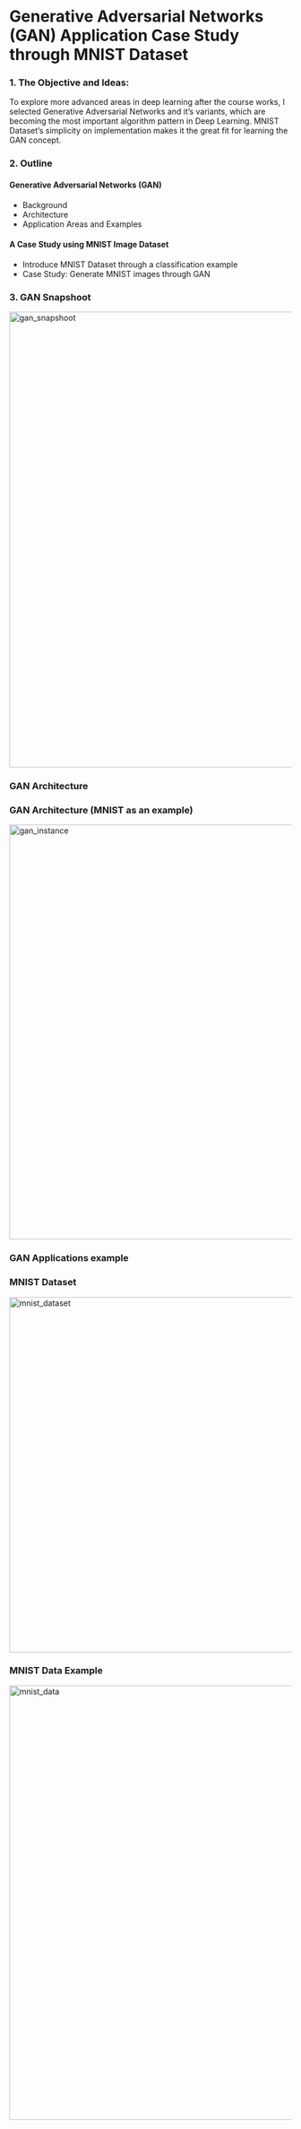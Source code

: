 # Generative Adversarial Networks (GAN) Application Case Study through MNIST Dataset
### 1. The Objective and Ideas:

To explore more advanced areas in deep learning after the course works, I selected Generative Adversarial Networks and it’s variants, which are becoming the most important algorithm pattern in Deep Learning. MNIST Dataset’s simplicity on implementation makes it the great fit for learning the GAN concept.


### 2. Outline

#### Generative Adversarial Networks (GAN)
* Background
* Architecture
* Application Areas and Examples  

#### A Case Study using MNIST Image Dataset 
* Introduce MNIST Dataset through a classification example
* Case Study: Generate MNIST images through GAN

### 3. GAN Snapshoot

<img width="813" alt="gan_snapshoot" src="https://user-images.githubusercontent.com/18288611/51065246-79f1a480-15c9-11e9-9afd-27f5eb8fb627.png">

### GAN Architecture

### GAN Architecture (MNIST as an example)

<img width="740" alt="gan_instance" src="https://user-images.githubusercontent.com/18288611/51065266-968ddc80-15c9-11e9-975b-40bc63012bd2.png">

### GAN Applications example


### MNIST Dataset

<img width="634" alt="mnist_dataset" src="https://user-images.githubusercontent.com/18288611/51065964-46187e00-15cd-11e9-9b44-8281da466de3.png">

### MNIST Data Example
<img width="775" alt="mnist_data" src="https://user-images.githubusercontent.com/18288611/51065983-5c263e80-15cd-11e9-8d98-c57b08f414ad.png">



